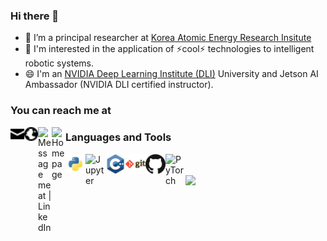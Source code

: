 ### Hi there 👋

- 🔭 I’m a principal researcher at [Korea Atomic Energy Research Insitute](https://www.kaeri.re.kr)
- 👯 I'm interested in the application of ⚡cool⚡ technologies to intelligent robotic systems.
- 😄 I'm an [NVIDIA Deep Learning Institute (DLI)](https://www.nvidia.com/en-us/training/) University and Jetson AI Ambassador (NVIDIA DLI certified instructor).

### You can reach me at

[<img align="left" alt="Email me" width="22px" src="https://raw.githubusercontent.com/iconic/open-iconic/master/svg/envelope-closed.svg" />][email]
[<img align="left" alt="Portfolio" width="22px" src="https://raw.githubusercontent.com/iconic/open-iconic/master/svg/globe.svg" />][website]
[<img align="left" alt="Message me at | LinkedIn" width="22px" src="https://cdn.jsdelivr.net/npm/simple-icons@v3/icons/linkedin.svg" />][linkedin]
[<img align="left" alt="Homepage" width="22px" src="https://github.com/joosm/joosm/assets/3192324/4a9d7a2e-9994-4d67-ba6b-b43cce8ef030" />](http://www.sungmoonjoo.com/)



### Languages and Tools

<img align="left" alt="Python" width="32px" src="https://raw.githubusercontent.com/github/explore/80688e429a7d4ef2fca1e82350fe8e3517d3494d/topics/python/python.png" />
<img align="left" alt="Jupyter" width="32px" src="https://upload.wikimedia.org/wikipedia/commons/thumb/3/38/Jupyter_logo.svg/1200px-Jupyter_logo.svg.png" />
<img align="left" alt="C++" width="32px" src="https://raw.githubusercontent.com/github/explore/80688e429a7d4ef2fca1e82350fe8e3517d3494d/topics/cpp/cpp.png" />
<img align="left" alt="Git" width="32px" src="https://raw.githubusercontent.com/github/explore/80688e429a7d4ef2fca1e82350fe8e3517d3494d/topics/git/git.png" />
<img align="left" alt="GitHub" width="32px" src="https://raw.githubusercontent.com/github/explore/78df643247d429f6cc873026c0622819ad797942/topics/github/github.png" />
<img align="left" alt="PyTorch" width="32px" src="https://pytorch.org/assets/images/pytorch-logo.png" />

<br>
<br>
<!-- <div> -->
<img align="left" style="height: auto; width: 40%;" class="img" src="https://github-readme-stats.vercel.app/api?username=joosm&theme=radical&show_icons=true&include_all_commits=true&hide_border=true" />
<!-- </div> -->

<!--
![joosm's GitHub stats](https://github-readme-stats.vercel.app/api?username=joosm&show_icons=true&hide_border=true)
-->

[email]: mailto:smjoo@kaeri.re.kr
[website]: https://joosm.github.io/homepage/
[linkedin]: https://kr.linkedin.com/in/sungmoon-joo-aa092767

<!--
**joosm/joosm** is a ✨ _special_ ✨ repository because its `README.md` (this file) appears on your GitHub profile.

Here are some ideas to get you started:

- 🔭 I’m currently working on ...
- 🌱 I’m currently learning ...
- 👯 I’m looking to collaborate on ...
- 🤔 I’m looking for help with ...
- 💬 Ask me about ...
- 📫 How to reach me: ...
- 😄 Pronouns: ...
- ⚡ Fun fact: ...
-->

